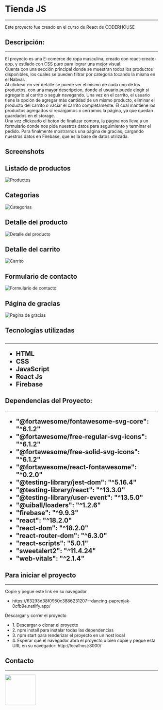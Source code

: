 <h1>Tienda JS</h1>
<hr>
<p>Este proyecto fue creado en el curso de React de CODERHOUSE</p>
<h2>Descripción:</h2>
<hr>
<p>El proyecto es una E-comerce de ropa masculina, creado con react-create-app, y estilado con CSS puro para lograr una mejor visual.
<br>
Cuenta con una sección principal donde se muestran todos los productos disponibles, los cuales se pueden filtrar por categoría tocando la misma en el Nabvar. 
<br>
Al clickear en ver detalle se puede ver el mismo de cada uno de los productos, con una mayor descripcion, donde el usuario puede elegir si agregarlo al carrito o seguir navegando.
Una vez en el carrito, el usuario tiene la opción de agregar más cantidad de un mismo producto, eliminar el producto del carrito o vaciar el carrito completamente. El cual mantiene los productos agregados si recargamos o cerramos la página, ya que quedan guardados en el storage.
<br>
Una vez clickeado el boton de finalizar compra, la página nos lleva a un formulario donde nos pide nuestros datos para seguimiento y terminar el pedido. Para finalmente mostrarnos una página de gracias, cargando nuestros datos en Firebase, que es la base de datos utilizada.</p>
<h2>Screenshots</h2>
<h2>Listado de productos </h2>
<img src="https://res.cloudinary.com/dn0jp4l3w/image/upload/v1663644644/React/products_gycht7.jpg" alt="Productos">
<h2> Categorias </h2>
<img src="https://res.cloudinary.com/dn0jp4l3w/image/upload/v1663644644/React/categoria_srmmyr.jpg" alt="Categorias">
<h2>Detalle del producto </h2>
<img src="https://res.cloudinary.com/dn0jp4l3w/image/upload/v1663644643/React/detail_nkyokv.jpg" alt="Detalle del producto">
<h2>Detalle del carrito </h2>
<img src="https://res.cloudinary.com/dn0jp4l3w/image/upload/v1663644644/React/cart_badpzo.jpg" alt="Carrito">
<h2>Formulario de contacto </h2>
<img src="https://res.cloudinary.com/dn0jp4l3w/image/upload/v1663644643/React/form_hn39c0.jpg" alt="Formulario de contacto">
<h2>Página de gracias </h2>
<img src="https://res.cloudinary.com/dn0jp4l3w/image/upload/v1663644643/React/gracias_e217wu.jpg" alt="Pagina de gracias">
<h2>Tecnologías utilizadas<h2/>
<hr>
<ul>
<li>HTML</li>
<li>CSS</li>
<li>JavaScript</li>
<li>React Js</li>
<li>Firebase</li>
</ul>
<h2>Dependencias del Proyecto:
<hr>
<ul>
<li>"@fortawesome/fontawesome-svg-core": "^6.1.2" </li>
<li>"@fortawesome/free-regular-svg-icons": "^6.1.2"</lo>
<li>"@fortawesome/free-solid-svg-icons": "^6.1.2"</li>
<li>"@fortawesome/react-fontawesome": "^0.2.0"</li>
<li>"@testing-library/jest-dom": "^5.16.4"</li>
<li>"@testing-library/react": "^13.3.0"</li>
<li>"@testing-library/user-event": "^13.5.0"</li>
<li>"@uiball/loaders": "^1.2.6"</li>
<li>"firebase": "^9.9.3"</li>
<li>"react": "^18.2.0"</li>
<li>"react-dom": "^18.2.0"</li>
<li> "react-router-dom": "^6.3.0"</li>
<li>"react-scripts": "5.0.1"</li>
<li>"sweetalert2": "^11.4.24"</li>
<li> "web-vitals": "^2.1.4"</li>
</ul>


<h2>Para iniciar el proyecto</h2>
<hr>
<p>Copie y pegue este link en su navegador</p>
<ul>
<li>https://63293d38f0950c3886231207--dancing-paprenjak-0cfb9e.netlify.app/</h4>
</ul>
<p>Descargar y correr el proyecto
<ul>
<li>1. Descargar o clonar el proyecto
<li>2. npm install para instalar todas las dependencias</li>
<li>3. npm start para renderizar el proyecto en un host local</li>
<li>4. Esperar que el navegador abra el proyecto o bien copie y pegue esta URL en su navegador: http://localhost:3000/</li>
</ul>

<h2>Contacto</h2>
<hr>
<a href="https://www.linkedin.com/in/francisco-rojas-16b713140/"><img target="_blank" src="https://cdn.jsdelivr.net/gh/devicons/devicon/icons/linkedin/linkedin-original.svg" style="width: 100px">